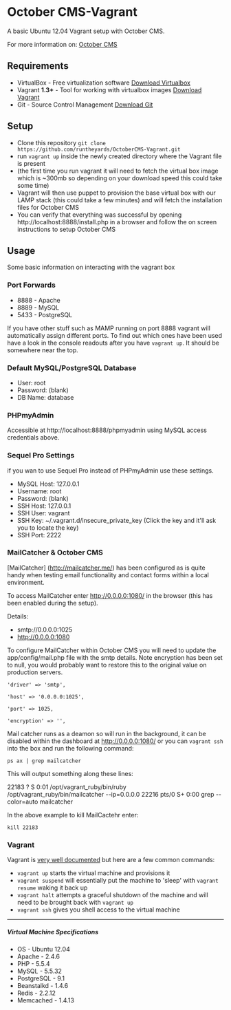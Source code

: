 # October CMS-Vagrant

A basic Ubuntu 12.04 Vagrant setup with October CMS.

For more information on: [October CMS](http://octobercms.com/)

## Requirements

* VirtualBox - Free virtualization software [Download Virtualbox](https://www.virtualbox.org/wiki/Downloads)
* Vagrant **1.3+** - Tool for working with virtualbox images [Download Vagrant](https://www.vagrantup.com)
* Git - Source Control Management [Download Git](http://git-scm.com/downloads)

## Setup

* Clone this repository `git clone https://github.com/runtheyards/OctoberCMS-Vagrant.git`
* run `vagrant up` inside the newly created directory where the Vagrant file is present
* (the first time you run vagrant it will need to fetch the virtual box image which is ~300mb so depending on your download speed this could take some time)
* Vagrant will then use puppet to provision the base virtual box with our LAMP stack (this could take a few minutes) and will fetch the installation files for October CMS
* You can verify that everything was successful by opening http://localhost:8888/install.php in a browser and follow the on screen instructions to setup October CMS

## Usage

Some basic information on interacting with the vagrant box

### Port Forwards

* 8888 - Apache
* 8889 - MySQL 
* 5433 - PostgreSQL

If you have other stuff such as MAMP running on port 8888 vagrant will automatically assign different ports. To find out which ones have been used have a look in the console readouts after you have `vagrant up`. It should be somewhere near the top.

### Default MySQL/PostgreSQL Database

* User: root
* Password: (blank)
* DB Name: database


### PHPmyAdmin

Accessible at http://localhost:8888/phpmyadmin using MySQL access credentials above.

### Sequel Pro Settings
if you wan to use Sequel Pro instead of PHPmyAdmin use these settings.

* MySQL Host: 127.0.0.1
* Username: root
* Password: (blank)
* SSH Host: 127.0.0.1
* SSH User: vagrant
* SSH Key: ~/.vagrant.d/insecure_private_key (Click the key and it'll ask you to locate the key)
* SSH Port: 2222

### MailCatcher & October CMS
[MailCatcher] (http://mailcatcher.me/) has been configured as is quite handy when testing email functionality and contact forms within a local environment. 

To access MailCatcher enter http://0.0.0.0:1080/ in the browser (this has been enabled during the setup).

Details:

* smtp://0.0.0.0:1025
* http://0.0.0.0:1080

To configure MailCatcher within October CMS you will need to update the app/config/mail.php file with the smtp details. Note encryption has been set to null, you would probably want to restore this to the original value on production servers. 

`'driver' => 'smtp',`

`'host' => '0.0.0.0:1025',`

`'port' => 1025,`

`'encryption' => '',`

Mail catcher runs as a deamon so will run in the background, it can be disabled within the dashboard at http://0.0.0.0:1080/ or you can `vagrant ssh` into the box and run the following command:

`ps ax | grep mailcatcher` 

This will output something along these lines:

22183 ?        S      0:01 /opt/vagrant_ruby/bin/ruby /opt/vagrant_ruby/bin/mailcatcher --ip=0.0.0.0
22216 pts/0    S+     0:00 grep --color=auto mailcatcher

In the above example to kill MailCactehr enter:

`kill 22183`

### Vagrant

Vagrant is [very well documented](https://docs.vagrantup.com/v2/) but here are a few common commands:

* `vagrant up` starts the virtual machine and provisions it
* `vagrant suspend` will essentially put the machine to 'sleep' with `vagrant resume` waking it back up
* `vagrant halt` attempts a graceful shutdown of the machine and will need to be brought back with `vagrant up`
* `vagrant ssh` gives you shell access to the virtual machine


----
##### Virtual Machine Specifications #####

* OS     - Ubuntu 12.04
* Apache - 2.4.6
* PHP    - 5.5.4
* MySQL  - 5.5.32
* PostgreSQL - 9.1
* Beanstalkd - 1.4.6
* Redis - 2.2.12
* Memcached - 1.4.13
